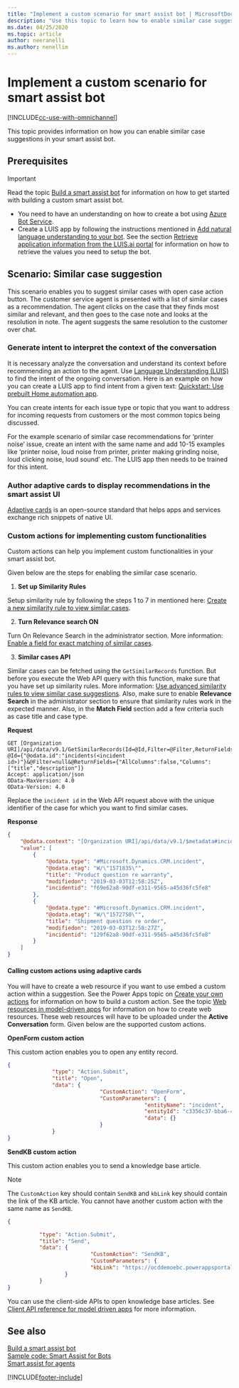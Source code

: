 ```yaml
---
title: "Implement a custom scenario for smart assist bot | MicrosoftDocs"
description: "Use this topic to learn how to enable similar case suggestions and use custom actions to build your custom smart assist bots."
ms.date: 04/25/2020
ms.topic: article
author: neeranelli
ms.author: nenellim
---
```

# Implement a custom scenario for smart assist bot

[!INCLUDE[cc-use-with-omnichannel](../../includes/cc-use-with-omnichannel.md)]

This topic provides information on how you can enable similar case suggestions in your smart assist bot.

## Prerequisites

> [!IMPORTANT]
> Read the topic [Build a smart assist bot](smart-assist-bot.md) for information on how to get started with building a custom smart assist bot. 

- You need to have an understanding on how to create a bot using [Azure Bot Service](/azure/bot-service/abs-quickstart?view=azure-bot-service-4.0&preserve-view=true). <!--When you register your bot with Azure Bot Service, you will obtain `Microsoft App ID` and `Client secret` which you will need to update the `appsettings.json` file in the bot.-->
- Create a LUIS app by following the instructions mentioned in [Add natural language understanding to your bot](/azure/bot-service/bot-builder-howto-v4-luis?tabs=csharp&view=azure-bot-service-4.0&preserve-view=true). See the section [Retrieve application information from the LUIS.ai portal](/azure/bot-service/bot-builder-howto-v4-luis?tabs=csharp&view=azure-bot-service-4.0&preserve-view=true#retrieve-application-information-from-the-luisai-portal) for information on how to retrieve the values you need to setup the bot.

## Scenario: Similar case suggestion

This scenario enables you to suggest similar cases with open case action button. The customer service agent is presented with a list of similar cases as a recommendation. The agent clicks on the case that they finds most similar and relevant, and then goes to the case note and looks at the resolution in note. The agent suggests the same resolution to the customer over chat.

### Generate intent to interpret the context of the conversation

It is necessary analyze the conversation and understand its context before recommending an action to the agent. Use [Language Understanding (LUIS)](https://luis.ai) to find the intent of the ongoing conversation. Here is an example on how you can create a LUIS app to find intent from a given text: [Quickstart: Use prebuilt Home automation app](/azure/cognitive-services/luis/luis-get-started-create-app).

You can create intents for each issue type or topic that you want to address for incoming requests from customers or the most common topics being discussed.  

For the example scenario of similar case recommendations for ‘printer noise’ issue, create an intent with the same name and add 10-15 examples like ‘printer noise, loud noise from printer, printer making grinding noise, loud clicking noise, loud sound’ etc. The LUIS app then needs to be trained for this intent.  

### Author adaptive cards to display recommendations in the smart assist UI

[Adaptive cards](https://adaptivecards.io) is an open-source standard that helps apps and services exchange rich snippets of native UI.<!-- The smart assist bot interprets the conversation context in real-time and provides recommendations to the agents. -->

### Custom actions for implementing custom functionalities

Custom actions can help you implement custom functionalities in your smart assist bot.

Given below are the steps for enabling the similar case scenario.

1. **Set up Similarity Rules**

Setup similarity rule by following the steps 1 to 7 in mentioned here: [Create a new similarity rule to view similar cases](../administer/suggest-similar-cases-for-a-case.md#create-a-new-similarity-rule-to-view-similar-cases).
 
2. **Turn Relevance search ON**

Turn On Relevance Search in the administrator section. More information: [Enable a field for exact matching of similar cases](../administer/suggest-similar-cases-for-a-case.md#enable-a-field-for-exact-matching-of-similar-cases). 
  
3. **Similar cases API**

Similar cases can be fetched using the `GetSimilarRecords` function. But before you execute the Web API query with this function, make sure that you have set up similarity rules. More information: [Use advanced similarity rules to view similar case suggestions](../administer/suggest-similar-cases-for-a-case.md). Also, make sure to enable **Relevance Search** in the administrator section to ensure that similarity rules work in the expected manner. Also, in the **Match Field** section add a few criteria such as case title and case type.

**Request**

```http
GET [Organization URI]/api/data/v9.1/GetSimilarRecords(Id=@Id,Filter=@Filter,ReturnFields=@ReturnFields)?@Id={"@odata.id":"incidents(<incident id>)"}&@Filter=null&@ReturnFields={"AllColumns":false,"Columns":["title","description"]}
Accept: application/json  
OData-MaxVersion: 4.0  
OData-Version: 4.0 
```

Replace the `incident id` in the Web API request above with the unique identifier of the case for which you want to find similar cases.

**Response**

```json
{
    "@odata.context": "[Organization URI]/api/data/v9.1/$metadata#incidents",
    "value": [
        {
            "@odata.type": "#Microsoft.Dynamics.CRM.incident",
            "@odata.etag": "W/\"1571835\"",
            "title": "Product question re warranty",
            "modifiedon": "2019-03-03T12:58:25Z",
            "incidentid": "f69e62a8-90df-e311-9565-a45d36fc5fe8"
        },
        {
            "@odata.type": "#Microsoft.Dynamics.CRM.incident",
            "@odata.etag": "W/\"1572750\"",
            "title": "Shipment question re order",
            "modifiedon": "2019-03-03T12:58:27Z",
            "incidentid": "129f62a8-90df-e311-9565-a45d36fc5fe8"
        }
    ]
}
```

#### Calling custom actions using adaptive cards

You will have to create a web resource if you want to use embed a custom action within a suggestion. See the Power Apps topic on [Create your own actions](/powerapps/developer/common-data-service/custom-actions) for information on how to build a custom action. See the topic [Web resources in model-driven apps](/powerapps/maker/model-driven-apps/create-edit-web-resources) for information on how to create web resources. These web resources will have to be uploaded under the **Active Conversation** form.
Given below are the supported custom actions.

**OpenForm custom action**

This custom action enables you to open any entity record.

```json
{
              "type": "Action.Submit",
              "title": "Open",
              "data": {
                             "CustomAction": "OpenForm",
                             "CustomParameters": {
                                           "entityName": "incident",
                                           "entityId": "c3356c37-bba6-4067-b1a1-8c66e1c203a1",
                                           "data": {}
                             }
              }
}
```

**SendKB custom action**

This custom action enables you to send a knowledge base article. 

> [!NOTE]
> The `CustomAction` key should contain `SendKB` and `kbLink` key should contain the link of the KB article. You cannot have another custom action with the same name as `SendKB`.

```json
{

          "type": "Action.Submit",
          "title": "Send",
          "data": {
                          "CustomAction": "SendKB",
                          "CustomParameters": {
                          "kbLink": "https://ocddemoebc.powerappsportals.com/knowledgebase/article/KA-01011/en-us"
                  }
          }
}
```

You can use the client-side APIs to open knowledge base articles. See [Client API reference for model driven apps](/powerapps/developer/model-driven-apps/clientapi/reference) for more information.


## See also

[Build a smart assist bot](smart-assist-bot.md)<br />
[Sample code: Smart Assist for Bots](https://github.com/microsoft/Dynamics365-Apps-Samples/tree/master/customer-service/omnichannel/smart-assist-bot)<br />
[Smart assist for agents](../administer/smart-assist.md)


[!INCLUDE[footer-include](../../includes/footer-banner.md)]
